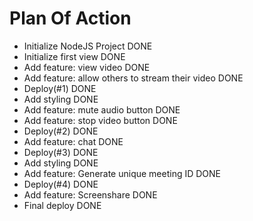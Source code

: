 # Plan Of Action

- Initialize NodeJS Project                             DONE
- Initialize first view                                 DONE
- Add feature: view video                               DONE   
- Add feature: allow others to stream their video       DONE 
- Deploy(#1)                                            DONE
- Add styling                                           DONE
- Add feature: mute audio button                        DONE
- Add feature: stop video button                        DONE
- Deploy(#2)                                            DONE
- Add feature: chat                                     DONE
- Deploy(#3)                                            DONE
- Add styling                                           DONE
- Add feature: Generate unique meeting ID               DONE
- Deploy(#4)                                            DONE
- Add feature: Screenshare                              DONE
- Final deploy                                          DONE                    
